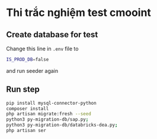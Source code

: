 # Thi trắc nghiệm test cmooint

## Create database for test
Change this line in `.env` file to
```sh
IS_PROD_DB=false
```
and run seeder again

## Run step
```sh
pip install mysql-connector-python
composer install
php artisan migrate:fresh --seed
python3 py-migration-db/sap.py;
python3 py-migration-db/databricks-dea.py;
php artisan ser
```
